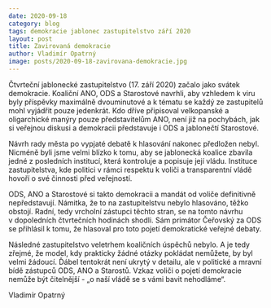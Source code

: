```yaml
---
date: 2020-09-18
category: blog
tags: demokracie jablonec zastupitelstvo září 2020
layout: post
title: Zavirovaná demokracie
author: Vladimír Opatrný
image: posts/2020-09-18-zavirovana-demokracie.jpg
---
```

Čtvrteční jablonecké zastupitelstvo (17. září 2020) začalo jako svátek demokracie. Koaliční ANO, ODS a Starostové navrhli, aby vzhledem k viru byly příspěvky maximálně dvouminutové a k tématu se každý ze zastupitelů mohl vyjádřit pouze jedenkrát. Kdo dříve připisoval velkopanské a oligarchické manýry pouze představitelům ANO, není již na pochybách, jak si veřejnou diskusi a demokracii představuje i ODS a jablonečtí Starostové.

Návrh rady města po vypjaté debatě k hlasování nakonec předložen nebyl. Nicméně byli jsme velmi blízko k tomu, aby se jablonecká koalice zbavila jedné z posledních institucí, která kontroluje a popisuje její vládu. Instituce zastupitelstva, kde politici v rámci respektu k voliči a transparentní vládě hovoří o své činnosti před veřejností. 

ODS, ANO a Starostové si takto demokracii a mandát od voliče definitivně nepředstavují. Námitka, že to na zastupitelstvu nebylo hlasováno, těžko obstojí. Radní, tedy vrcholní zástupci těchto stran, se na tomto návrhu v dopoledních čtvrtečních hodinách shodli. Sám primátor Čeřovský za ODS se přihlásil k tomu, že hlasoval pro toto pojetí demokratické veřejné debaty. 

Následné zastupitelstvo veletrhem koaličních úspěchů nebylo. A je tedy zřejmé, že model, kdy prakticky žádné otázky pokládat nemůžete, by byl velmi žádoucí. Ďábel tentokrát není ukrytý v detailu, ale v politické a mravní bídě zástupců ODS, ANO a Starostů. Vzkaz voliči o pojetí demokracie nemůže být čitelnější - „o naší vládě se s vámi bavit nehodláme“.

Vladimír Opatrný